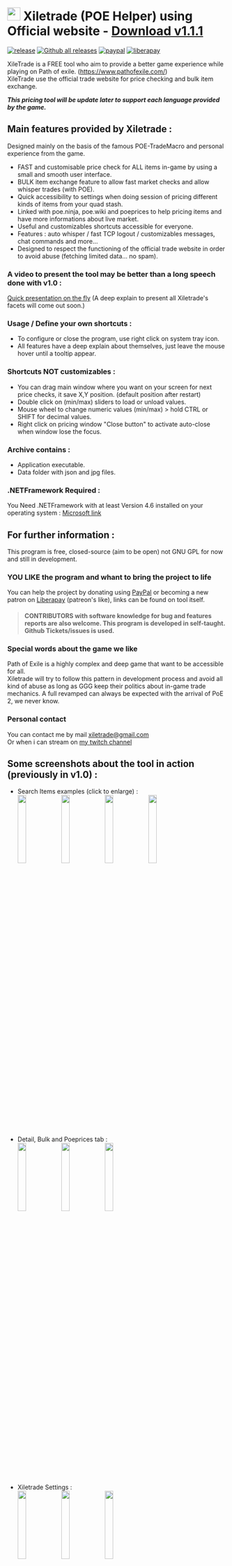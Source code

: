 # <img src="https://i.imgur.com/dhWQgtY.png" width="30" height="30"> Xiletrade (POE Helper) using Official website - [Download v1.1.1 ](https://github.com/maxensas/xiletrade/releases/download/v1.1.1/Xiletrade.v1.1.1.rar)  

[![release](https://img.shields.io/badge/Release-v1.1.1-brightgreen.svg)](https://github.com/maxensas/xiletrade/releases) 
[![Github all releases](https://img.shields.io/github/downloads/maxensas/xiletrade/total.svg)](https://GitHub.com/maxensas/xiletrade/releases/) [![paypal](https://img.shields.io/badge/Donate-Paypal-blue.svg)](https://www.paypal.com/donate/?token=9zX_z7wnneHW8GsUxn-T3fUiqqPeFHfRCD9dAS8O21_n4CR6sXyJN4XmyjWwroo2cBZM2G) [![liberapay](https://img.shields.io/liberapay/patrons/Xiletrade.svg?logo=liberapay)](https://liberapay.com/Xiletrade/donate)  

XileTrade is a FREE tool who aim to provide a better game experience while playing on Path of exile. (https://www.pathofexile.com/)  
XileTrade use the official trade website for price checking and bulk item exchange.

***This pricing tool will be update later to support each language provided by the game.***

## Main features provided by Xiletrade :
Designed mainly on the basis of the famous POE-TradeMacro and personal experience from the game.
* FAST and customisable price check for ALL items in-game by using a small and smooth user interface.
* BULK item exchange feature to allow fast market checks and allow whisper trades (with POE).
* Quick accessibility to settings when doing session of pricing different kinds of items from your quad stash.
* Linked with poe.ninja, poe.wiki and poeprices to help pricing items and have more informations about live market.
* Useful and customizables shortcuts accessible for everyone.
* Features : auto whisper / fast TCP logout / customizables messages, chat commands and more...
* Designed to respect the functioning of the official trade website in order to avoid abuse (fetching limited data... no spam).

### A video to present the tool may be better than a long speech done with v1.0 :
[Quick presentation on the fly](https://youtu.be/UuSn-y35MVY) (A deep explain to present all Xiletrade's facets will come out soon.)

### Usage / Define your own shortcuts :
* To configure or close the program, use right click on system tray icon.
* All features have a deep explain about themselves, just leave the mouse hover until a tooltip appear.

### Shortcuts NOT customizables :
* You can drag main window where you want on your screen for next price checks, it save X,Y position. (default position after restart)
* Double click on (min/max) sliders to load or unload values.
* Mouse wheel to change numeric values (min/max) > hold CTRL or SHIFT for decimal values.
* Right click on pricing window "Close button" to activate auto-close when window lose the focus.

### Archive contains :
* Application executable.
* Data folder with json and jpg files.

### .NETFramework Required :
You Need .NETFramework with at least Version 4.6 installed on your operating system : [Microsoft link](https://www.microsoft.com/en-us/download/details.aspx?id=48136)  

## For further information :
This program is free, closed-source (aim to be open) not GNU GPL for now and still in development.  

### YOU LIKE the program and whant to bring the project to life
You can help the project by donating using [PayPal](https://www.paypal.com/donate/?token=9zX_z7wnneHW8GsUxn-T3fUiqqPeFHfRCD9dAS8O21_n4CR6sXyJN4XmyjWwroo2cBZM2G) or becoming a new patron on [Liberapay](https://liberapay.com/Xiletrade/) (patreon's like), links can be found on tool itself.
> #### CONTRIBUTORS with software knowledge for bug and features reports are also welcome. This program is developed in self-taught. Github Tickets/issues is used.

### Special words about the game we like
Path of Exile is a highly complex and deep game that want to be accessible for all.  
Xiletrade will try to follow this pattern in development process and avoid all kind of abuse as long as GGG keep their politics about in-game trade mechanics. A full revamped can always be expected with the arrival of PoE 2, we never know.

### Personal contact
You can contact me by mail [xiletrade@gmail.com](mailto:xiletrade@gmail.com)  
Or when i can stream on [my twitch channel](https://www.twitch.tv/maxensas/)

## Some screenshots about the tool in action (previously in v1.0) :
* Search Items examples (click to enlarge) :  
<img src="https://i.imgur.com/Mjmeq5N.png" width="20%" height="20%"> <img src="https://i.imgur.com/Jct2SK8.png" width="20%" height="20%"> <img src="https://i.imgur.com/i2Mhp2z.png" width="20%" height="20%"> <img src="https://i.imgur.com/DnfkCHA.png" width="20%" height="20%">
* Detail, Bulk and Poeprices tab :  
<img src="https://i.imgur.com/xgKh9dm.png" width="20%" height="20%"> <img src="https://i.imgur.com/iJJAHzi.png" width="20%" height="20%"> <img src="https://i.imgur.com/WJq8euE.png" width="20%" height="20%">
* Xiletrade Settings :  
<img src="https://i.imgur.com/cTvsFxL.png" width="20%" height="20%"> <img src="https://i.imgur.com/jVZSVjr.png" width="20%" height="20%"> <img src="https://i.imgur.com/fVe5ZJW.png" width="20%" height="20%"> 
* System tray icon :  
     <img src="https://i.imgur.com/gTJauQK.png" width="30%" height="30%">
